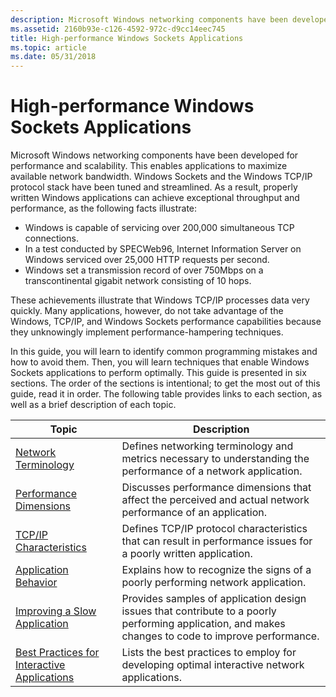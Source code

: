 ```yaml
---
description: Microsoft Windows networking components have been developed for performance and scalability.
ms.assetid: 2160b93e-c126-4592-972c-d9cc14eec745
title: High-performance Windows Sockets Applications
ms.topic: article
ms.date: 05/31/2018
---
```


# High-performance Windows Sockets Applications

Microsoft Windows networking components have been developed for performance and scalability. This enables applications to maximize available network bandwidth. Windows Sockets and the Windows TCP/IP protocol stack have been tuned and streamlined. As a result, properly written Windows applications can achieve exceptional throughput and performance, as the following facts illustrate:

-   Windows is capable of servicing over 200,000 simultaneous TCP connections.
-   In a test conducted by SPECWeb96, Internet Information Server on Windows serviced over 25,000 HTTP requests per second.
-   Windows set a transmission record of over 750Mbps on a transcontinental gigabit network consisting of 10 hops.

These achievements illustrate that Windows TCP/IP processes data very quickly. Many applications, however, do not take advantage of the Windows, TCP/IP, and Windows Sockets performance capabilities because they unknowingly implement performance-hampering techniques.

In this guide, you will learn to identify common programming mistakes and how to avoid them. Then, you will learn techniques that enable Windows Sockets applications to perform optimally. This guide is presented in six sections. The order of the sections is intentional; to get the most out of this guide, read it in order. The following table provides links to each section, as well as a brief description of each topic.



| Topic                                                                                            | Description                                                                                                                                         |
|--------------------------------------------------------------------------------------------------|-----------------------------------------------------------------------------------------------------------------------------------------------------|
| [Network Terminology](network-terminology-2.md)                                                 | Defines networking terminology and metrics necessary to understanding the performance of a network application.                                     |
| [Performance Dimensions](performance-dimensions-2.md)                                           | Discusses performance dimensions that affect the perceived and actual network performance of an application.                                        |
| [TCP/IP Characteristics](tcp-ip-characteristics-2.md)                                           | Defines TCP/IP protocol characteristics that can result in performance issues for a poorly written application.                                     |
| [Application Behavior](application-behavior-2.md)                                               | Explains how to recognize the signs of a poorly performing network application.                                                                     |
| [Improving a Slow Application](improving-a-slow-application-2.md)                               | Provides samples of application design issues that contribute to a poorly performing application, and makes changes to code to improve performance. |
| [Best Practices for Interactive Applications](best-practices-for-interactive-applications-2.md) | Lists the best practices to employ for developing optimal interactive network applications.                                                         |



 

 

 



